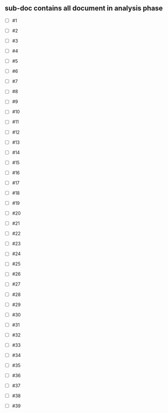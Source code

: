 ## sub-doc contains all document in analysis phase

- [ ] #1

-[ ] #2

-[ ] #3
-[ ] #4
-[ ] #5
-[ ] #6
-[ ] #7
-[ ] #8
-[ ] #9
-[ ] #10
-[ ] #11
-[ ] #12
-[ ] #13
-[ ] #14
-[ ] #15
-[ ] #16
-[ ] #17
-[ ] #18
-[ ] #19
-[ ] #20
-[ ] #21
-[ ] #22
-[ ] #23
-[ ] #24
-[ ] #25
-[ ] #26
-[ ] #27
-[ ] #28
-[ ] #29
-[ ] #30
-[ ] #31
-[ ] #32
-[ ] #33
-[ ] #34
-[ ] #35
-[ ] #36
-[ ] #37
-[ ] #38
-[ ] #39
